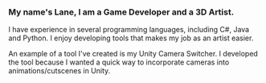 ### My name's Lane, I am a Game Developer and a 3D Artist.

I have experience in several programming languages, including C#, Java and Python. I enjoy developing tools that makes my job as an artist easier. 

An example of a tool I've created is my Unity Camera Switcher. I developed the tool because I wanted a quick way to incorporate cameras into animations/cutscenes in Unity.

